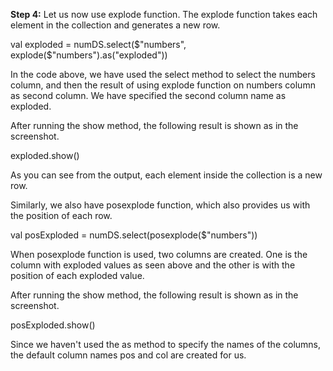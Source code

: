 
**Step 4:** Let us now use explode function. The explode function takes each element in the collection and generates a new row. 

val exploded = numDS.select($"numbers", explode($"numbers").as("exploded"))
 


In the code above, we have used the select method to select the numbers column, and then the result of using explode function on numbers column as second column. We have specified the second column name as exploded.

After running the show method, the following result is shown as in the screenshot.

exploded.show()

 

As you can see from the output, each element inside the collection is a new row.

Similarly, we also have posexplode function, which also provides us with the position of each row.

val posExploded = numDS.select(posexplode($"numbers"))



When posexplode function is used, two columns are created. One is the column with exploded values as seen above and the other is with the position of each exploded value.

After running the show method, the following result is shown as in the screenshot.

posExploded.show()

 

Since we haven't used the as method to specify the names of the columns, the default column names pos and col are created for us.
